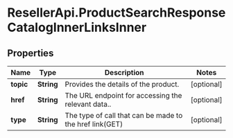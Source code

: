 # ResellerApi.ProductSearchResponseCatalogInnerLinksInner

## Properties

Name | Type | Description | Notes
------------ | ------------- | ------------- | -------------
**topic** | **String** | Provides the details of the product. | [optional] 
**href** | **String** | The URL endpoint for accessing the relevant data.. | [optional] 
**type** | **String** | The type of call that can be made to the href link(GET) | [optional] 


